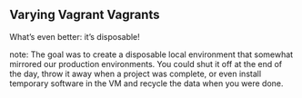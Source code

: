 ##  Varying Vagrant Vagrants

What’s even better: it’s disposable!

note:
    The goal was to create a disposable local environment that somewhat mirrored our production environments. You could shut it off at the end of the day, throw it away when a project was complete, or even install temporary software in the VM and recycle the data when you were done.
